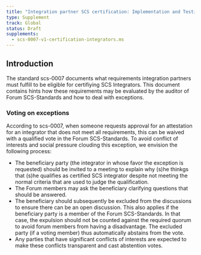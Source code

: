 ```yaml
---
title: "Integration partner SCS certification: Implementation and Testing Notes"
type: Supplement
track: Global
status: Draft
supplements:
  - scs-0007-v1-certification-integrators.ms
---
```


## Introduction
The standard scs-0007 documents what requirements integration partners must
fulfill to be eligible for certifiying SCS Integrators.
This document contains hints how these requirements may be evaluated by the
auditor of Forum SCS-Standards and how to deal with exceptions.

### Voting on exceptions
According to scs-0007, when someone requests approval for an attestation for an
integrator that does not meet all requirements, this can be waived with a
qualified vote in the Forum SCS-Standards. To avoid conflict of interests and
social pressure clouding this exception, we envision the following process:

* The beneficiary party (the integrator in whose favor the exception is requested)
  should be invited to a meeting to explain why (s)he thinkgs that (s)he
  qualifies as certified SCS integrator despite not meeting the normal criteria
  that are used to judge the qualification.
* The Forum members may ask the beneficiary clarifying questions that should
  be answered.
* The beneficiary should subsequently be excluded from the discussions to ensure
  there can be an open discussion. This also applies if the beneficiary party
  is a member of the Forum SCS-Standards. In that case, the expulsion should not be
  counted against the required quorum to avoid forum members from having a disadvantage.
  The excluded party (if a voting member) thus automatically abstains from the vote.
* Any parties that have significant conflicts of interests are expected to make these
  conflicts transparent and cast abstention votes.

